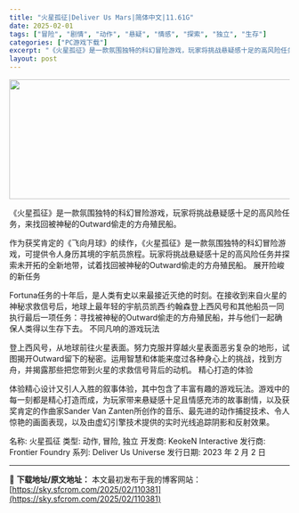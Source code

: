 ```yaml
---
title: "火星孤征|Deliver Us Mars|简体中文|11.61G"
date: 2025-02-01
tags: ["冒险", "剧情", "动作", "悬疑", "情感", "探索", "独立", "生存"]
categories: ["PC游戏下载"]
excerpt: "《火星孤征》是一款氛围独特的科幻冒险游戏，玩家将挑战悬疑感十足的高风险任务，来找回被神秘的Outward偷走的方舟殖民船。 作为获奖肯定的《飞向月球》的续作，《火星孤征》是一款氛围独特的科幻冒险游戏，可提供令人身历其境的宇航员旅程。玩家将挑战悬疑感十足的高风险任务并探索未开拓的全新地带，试着找回被神&hellip;"
layout: post
---
```


<img class="aligncenter size-full wp-image-110382" src="https://sky.sfcrom.com/wp-content/uploads/2025/02/2025020103051065.webp" alt="" width="660" height="215" />

《火星孤征》是一款氛围独特的科幻冒险游戏，玩家将挑战悬疑感十足的高风险任务，来找回被神秘的Outward偷走的方舟殖民船。

作为获奖肯定的《飞向月球》的续作，《火星孤征》是一款氛围独特的科幻冒险游戏，可提供令人身历其境的宇航员旅程。玩家将挑战悬疑感十足的高风险任务并探索未开拓的全新地带，试着找回被神秘的Outward偷走的方舟殖民船。
展开险峻的新任务

Fortuna任务的十年后，是人类有史以来最接近灭绝的时刻。在接收到来自火星的神秘求救信号后，地球上最年轻的宇航员凯西·约翰森登上西风号和其他船员一同执行最后一项任务：寻找被神秘的Outward偷走的方舟殖民船，并与他们一起确保人类得以生存下去。
不同凡响的游戏玩法

登上西风号，从地球前往火星表面。努力克服并穿越火星表面恶劣复杂的地形，试图揭开Outward留下的秘密。运用智慧和体能来度过各种身心上的挑战，找到方舟，并揭露那些把您带到火星的求救信号背后的动机。
精心打造的体验

体验精心设计又引人入胜的叙事体验，其中包含了丰富有趣的游戏玩法。游戏中的每一刻都是精心打造而成，为玩家带来悬疑感十足且情感充沛的故事剧情，以及获奖肯定的作曲家Sander Van Zanten所创作的音乐、最先进的动作捕捉技术、令人惊艳的画面表现，以及由虚幻引擎技术提供的实时光线追踪阴影和反射效果。

名称: 火星孤征
类型: 动作, 冒险, 独立
开发商: KeokeN Interactive
发行商: Frontier Foundry
系列: Deliver Us Universe
发行日期: 2023 年 2 月 2 日

---
📖 **下载地址/原文地址：** 本文最初发布于我的博客网站：[https://sky.sfcrom.com/2025/02/110381](https://sky.sfcrom.com/2025/02/110381)
